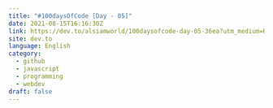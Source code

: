 ```yaml
---
title: "#100daysOfCode [Day - 05]"
date: 2021-08-15T16:16:30Z
link: https://dev.to/alsiamworld/100daysofcode-day-05-36ea?utm_medium=RSS&utm_source=news.12bit.vn
site: dev.to
language: English
category:
  - github
  - javascript
  - programming
  - webdev
draft: false
---
```

